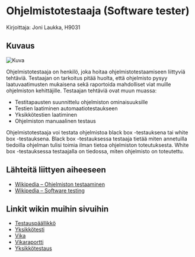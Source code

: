 # Ohjelmistotestaaja (Software tester)

Kirjoittaja: Joni Laukka, H9031

## Kuvaus
![Kuva](https://camo.githubusercontent.com/45d8ab4bedbe640924cd4d8061d73fdd90357888/68747470733a2f2f7777772e6c7563696463686172742e636f6d2f7075626c69635365676d656e74732f766965772f30343264373039642d633132302d343665652d613533622d3461643332353533613434652f696d6167652e706e67)

Ohjelmistotestaaja on henkilö, joka hoitaa ohjelmistotestaamiseen liittyviä tehtäviä. Testaajan on tarkoitus pitää huolta, että ohjelmisto pysyy laatuvaatimusten mukaisena sekä raportoida mahdolliset viat muille ohjelmiston kehittäjille.
Testaajan tehtäviä ovat muun muassa:
* Testitapausten suunnittelu ohjelmiston ominaisuuksille
* Testien laatiminen automaatiotestaukseen
* Yksikkötestien laatiminen
* Ohjelmiston manuaalinen testaus

Ohjelmistotestaaja voi testata ohjelmistoa black box -testauksena tai white box -testauksena. Black box -testauksessa testaaja tietää miten annetuilla tiedoilla ohjelman tulisi toimia ilman tietoa ohjelmiston toteutuksesta. White box -testauksessa testaajalla on tiedossa, miten ohjelmisto on toteutettu. 

## Lähteitä liittyen aiheeseen
* [Wikipedia – Ohjelmiston testaaminen](https://fi.wikipedia.org/wiki/Ohjelmiston_testaaminen)
* [Wikipedia – Software testing](https://en.wikipedia.org/wiki/Software_testing)

## Linkit wikin muihin sivuihin
* [Testauspäällikkö]()
* [Yksikkötesti]()
* [Vika]()
* [Vikaraportti]()
* [Yksikkötestaus](https://github.com/JAMKPROJ/TTOS1000-GT0/blob/master/Yksikkotestaus.md)
